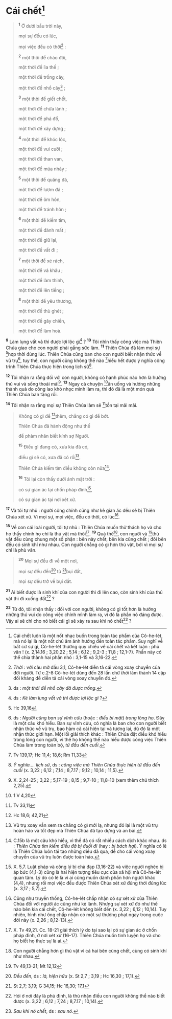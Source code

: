 # Cái chết[^1-3028dbb0-1ecb-4ce3-ba6e-e70c9f1a1b00]

> <sup><b>1</b></sup> Ở dưới bầu trời này,
>
> mọi sự đều có lúc,
>
> mọi việc đều có thời[^2-3028dbb0-1ecb-4ce3-ba6e-e70c9f1a1b00] :
>
> <sup><b>2</b></sup> một thời để chào đời,
>
> một thời để lìa thế ;
>
> một thời để trồng cây,
>
> một thời để nhổ cây[^3-3028dbb0-1ecb-4ce3-ba6e-e70c9f1a1b00] ;
>
> <sup><b>3</b></sup> một thời để giết chết,
>
> một thời để chữa lành ;
>
> một thời để phá đổ,
>
> một thời để xây dựng ;
>
> <sup><b>4</b></sup> một thời để khóc lóc,
>
> một thời để vui cười ;
>
> một thời để than van,
>
> một thời để múa nhảy ;
>
> <sup><b>5</b></sup> một thời để quăng đá,
>
> một thời để lượm đá ;
>
> một thời để ôm hôn,
>
> một thời để tránh hôn ;
>
> <sup><b>6</b></sup> một thời để kiếm tìm,
>
> một thời để đánh mất ;
>
> một thời để giữ lại,
>
> một thời để vất đi ;
>
> <sup><b>7</b></sup> một thời để xé rách,
>
> một thời để vá khâu ;
>
> một thời để làm thinh,
>
> một thời để lên tiếng ;
>
> <sup><b>8</b></sup> một thời để yêu thương,
>
> một thời để thù ghét ;
>
> một thời để gây chiến,
>
> một thời để làm hoà.

<sup><b>9</b></sup> Làm lụng vất vả thì được lợi lộc gì[^4-3028dbb0-1ecb-4ce3-ba6e-e70c9f1a1b00] ? <sup><b>10</b></sup> Tôi nhìn thấy công việc mà Thiên Chúa giao cho con người phải gắng sức làm. <sup><b>11</b></sup> Thiên Chúa đã làm mọi sự [^1@-3028dbb0-1ecb-4ce3-ba6e-e70c9f1a1b00]hợp thời đúng lúc. Thiên Chúa cũng ban cho con người biết nhận thức về vũ trụ[^5-3028dbb0-1ecb-4ce3-ba6e-e70c9f1a1b00], tuy thế, con người cũng không thể nào [^2@-3028dbb0-1ecb-4ce3-ba6e-e70c9f1a1b00]hiểu hết được ý nghĩa công trình Thiên Chúa thực hiện trong lịch sử[^6-3028dbb0-1ecb-4ce3-ba6e-e70c9f1a1b00].

<sup><b>12</b></sup> Tôi nhận ra rằng đối với con người, không có hạnh phúc nào hơn là hưởng thú vui và sống thoải mái[^7-3028dbb0-1ecb-4ce3-ba6e-e70c9f1a1b00]. <sup><b>13</b></sup> Ngay cả chuyện [^3@-3028dbb0-1ecb-4ce3-ba6e-e70c9f1a1b00]ăn uống và hưởng những thành quả do công lao khó nhọc mình làm ra, thì đó đã là một món quà Thiên Chúa ban tặng rồi.

<sup><b>14</b></sup> Tôi nhận ra rằng mọi sự Thiên Chúa làm sẽ [^4@-3028dbb0-1ecb-4ce3-ba6e-e70c9f1a1b00]tồn tại mãi mãi.

> Không có gì để [^5@-3028dbb0-1ecb-4ce3-ba6e-e70c9f1a1b00]thêm, chẳng có gì để bớt.
>
> Thiên Chúa đã hành động như thế
>
> để phàm nhân biết kính sợ Người.
>
> <sup><b>15</b></sup> Điều gì đang có, xưa kia đã có,
>
> điều gì sẽ có, xưa đã có rồi[^8-3028dbb0-1ecb-4ce3-ba6e-e70c9f1a1b00].
>
> Thiên Chúa kiếm tìm điều không còn nữa[^9-3028dbb0-1ecb-4ce3-ba6e-e70c9f1a1b00].
>
> <sup><b>16</b></sup> Tôi lại còn thấy dưới ánh mặt trời :
>
> có sự gian ác tại chốn pháp đình[^10-3028dbb0-1ecb-4ce3-ba6e-e70c9f1a1b00],
>
> có sự gian ác tại nơi xét xử.

<sup><b>17</b></sup> Và tôi tự nhủ : người công chính cũng như kẻ gian ác đều sẽ bị Thiên Chúa xét xử. Vì mọi sự, mọi việc, đều có thời, có lúc[^11-3028dbb0-1ecb-4ce3-ba6e-e70c9f1a1b00].

<sup><b>18</b></sup> Về con cái loài người, tôi tự nhủ : Thiên Chúa muốn thử thách họ và cho họ thấy chính họ chỉ là thú vật mà thôi[^12-3028dbb0-1ecb-4ce3-ba6e-e70c9f1a1b00]. <sup><b>19</b></sup> Quả thế[^13-3028dbb0-1ecb-4ce3-ba6e-e70c9f1a1b00], con người và [^6@-3028dbb0-1ecb-4ce3-ba6e-e70c9f1a1b00]thú vật đều cùng chung một số phận : bên này chết, bên kia cũng chết ; đôi bên đều có sinh khí như nhau. Con người chẳng có gì hơn thú vật, bởi vì mọi sự chỉ là phù vân.

> <sup><b>20</b></sup> Mọi sự đều đi về một nơi,
>
> mọi sự đều đến[^14-3028dbb0-1ecb-4ce3-ba6e-e70c9f1a1b00] từ [^7@-3028dbb0-1ecb-4ce3-ba6e-e70c9f1a1b00]bụi đất,
>
> mọi sự đều trở về bụi đất.

<sup><b>21</b></sup> Ai biết được là sinh khí của con người thì đi lên cao, còn sinh khí của thú vật thì đi xuống đất[^15-3028dbb0-1ecb-4ce3-ba6e-e70c9f1a1b00] ?

<sup><b>22</b></sup> Từ đó, tôi nhận thấy : đối với con người, không có gì tốt hơn là hưởng những thú vui do công việc chính mình làm ra, vì đó là phần nó đáng được. Vậy ai sẽ chỉ cho nó biết cái gì sẽ xảy ra sau khi nó chết[^16-3028dbb0-1ecb-4ce3-ba6e-e70c9f1a1b00] ?

[^1-3028dbb0-1ecb-4ce3-ba6e-e70c9f1a1b00]: Cái chết luôn là một nốt nhạc buồn trong toàn tác phẩm của Cô-he-lét, mà nó lại là một nốt chủ âm ảnh hưởng đến toàn tác phẩm. Suy nghĩ về bất cứ sự gì, Cô-he-lét thường quy chiếu về cái chết và kết luận : phù vân ! (x. 2,14.16 ; 3,20.22 ; 5,14 ; 6,12 ; 9,2-3 ; 11,8 ; 12,1-7). Phần này có thể chia thành hai phần nhỏ : 3,1-15 và 3,16-22.
[^2-3028dbb0-1ecb-4ce3-ba6e-e70c9f1a1b00]: *Thời* : với câu mở đầu 3,1, Cô-he-lét diễn tả cái vòng xoay chuyển của đời người. Từ c.2-8 Cô-he-lét dùng đến 28 lần chữ *thời* làm thành 14 cặp đối kháng để diễn tả cái vòng xoay chuyển đó.
[^3-3028dbb0-1ecb-4ce3-ba6e-e70c9f1a1b00]: ds : *một thời để nhổ cây đã được trồng*.
[^4-3028dbb0-1ecb-4ce3-ba6e-e70c9f1a1b00]: ds : *Kẻ làm lụng vất vả thì được lợi lộc gì* ?
[^5-3028dbb0-1ecb-4ce3-ba6e-e70c9f1a1b00]: ds : *Người cũng ban sự vĩnh cửu* (hoặc : *điều bí mật*) *trong lòng họ*. Đây là một câu khó hiểu. Ban sự vĩnh cửu, có nghĩa là ban cho con người biết nhận thức về vũ trụ, bao hàm cả cái hiện tại và tương lai, dù đó là một nhận thức giới hạn. Một lối giải thích khác : Thiên Chúa đặt điều khó hiểu trong lòng con người, vì thế họ không thể nào hiểu được công việc Thiên Chúa làm trong toàn bộ, *từ đầu đến cuối*.
[^6-3028dbb0-1ecb-4ce3-ba6e-e70c9f1a1b00]: *Ý nghĩa.... lịch sử*, ds : *công việc mà Thiên Chúa thực hiện từ đầu đến cuối* (x. 3,22 ; 6,12 ; 7,14 ; 8,7.17 ; 9,12 ; 10,14 ; 11,5).
[^7-3028dbb0-1ecb-4ce3-ba6e-e70c9f1a1b00]: X. 2,24-25 ; 3,22 ; 5,17-19 ; 8,15 ; 9,7-10 ; 11,8-10 (xem thêm chú thích 2,25).
[^8-3028dbb0-1ecb-4ce3-ba6e-e70c9f1a1b00]: Vũ trụ xoay vần xem ra chẳng có gì mới lạ, nhưng đó lại là một vũ trụ hoàn hảo và tốt đẹp mà Thiên Chúa đã tạo dựng và an bài.
[^9-3028dbb0-1ecb-4ce3-ba6e-e70c9f1a1b00]: C.15b là một câu khó hiểu, vì thế đã có rất nhiều cách dịch khác nhau. ds : *Thiên Chúa tìm kiếm điều đã bị đuổi đi* (hay : *bị bách hại*). Ý nghĩa có lẽ là Thiên Chúa luôn tái tạo những điều đã qua, để cho cái vòng xoay chuyển của vũ trụ luôn được toàn hảo.
[^10-3028dbb0-1ecb-4ce3-ba6e-e70c9f1a1b00]: X. 5,7. Luật pháp và công lý bị chà đạp (3,16-22) và việc người nghèo bị áp bức (4,1-3) cũng là hai hiện tượng tiêu cực của xã hội mà Cô-he-lét quan tâm. Lý do có lẽ là vì ai cũng muốn dành phần hơn người khác (4,4), nhưng rồi mọi việc đều được Thiên Chúa xét xử đúng thời đúng lúc (x. 3,17 ; 5,7).
[^11-3028dbb0-1ecb-4ce3-ba6e-e70c9f1a1b00]: Cũng như truyền thống, Cô-he-lét chấp nhận có sự xét xử của Thiên Chúa đối với người ác cũng như kẻ lành. Nhưng sự xét xử đó như thế nào bên kia cái chết, Cô-he-lét không biết đến (x. 3,22 ; 6,12 ; 10,14). Tuy nhiên, hình như ông chấp nhận có một sự thưởng phạt ngay trong cuộc đời này (x. 2,26 ; 8,12-13).
[^12-3028dbb0-1ecb-4ce3-ba6e-e70c9f1a1b00]: X. Tv 49,21. Cc. 18-21 giải thích lý do tại sao lại có sự gian ác ở chốn pháp đình, ở nơi xét xử (16-17). Thiên Chúa muốn tinh luyện họ và cho họ biết họ thực sự là ai.
[^13-3028dbb0-1ecb-4ce3-ba6e-e70c9f1a1b00]: Con người chẳng hơn gì thú vật vì cả hai bên cùng chết, cùng có sinh khí như nhau.
[^14-3028dbb0-1ecb-4ce3-ba6e-e70c9f1a1b00]: *Đều đến*, ds : *là, hiện hữu* (x. St 2,7 ; 3,19 ; Hc 16,30 ; 17,1).
[^15-3028dbb0-1ecb-4ce3-ba6e-e70c9f1a1b00]: Hỏi ở nơi đây là phủ định, là thú nhận điều con người không thể nào biết được (x. 3,22 ; 6,12 ; 7,24 ; 8,7.17 ; 10,14).
[^16-3028dbb0-1ecb-4ce3-ba6e-e70c9f1a1b00]: *Sau khi nó chết*, ds : *sau nó*.
[^1@-3028dbb0-1ecb-4ce3-ba6e-e70c9f1a1b00]: Hc 39,16
[^2@-3028dbb0-1ecb-4ce3-ba6e-e70c9f1a1b00]: Tv 139,17; Hc 11,4; 18,6; Rm 11,33
[^3@-3028dbb0-1ecb-4ce3-ba6e-e70c9f1a1b00]: 1 V 4,20
[^4@-3028dbb0-1ecb-4ce3-ba6e-e70c9f1a1b00]: Tv 33,11
[^5@-3028dbb0-1ecb-4ce3-ba6e-e70c9f1a1b00]: Hc 18,6; 42,21
[^6@-3028dbb0-1ecb-4ce3-ba6e-e70c9f1a1b00]: Tv 49,13-21; Mt 12,12
[^7@-3028dbb0-1ecb-4ce3-ba6e-e70c9f1a1b00]: St 2,7; 3,19; G 34,15; Hc 16,30; 17,1